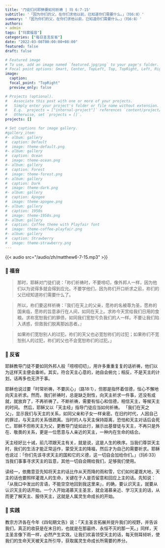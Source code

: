 ```yaml
---
title: '门徒们问耶稣要如何祈祷 | 玛 6:7-15'
subtitle: '「因为你们的父，在你们求他以前，已知道你们需要什么。」（玛6:8）'
summary: '「因为你们的父，在你们求他以前，已知道你们需要什么。」（玛6:8）'
authors:
- admin
tags: ["玛窦福音"]
categories: ["每日圣言反省"]
date: "2022-03-08T00:00:00+08:00"
featured: false
draft: false

# Featured image
# To use, add an image named `featured.jpg/png` to your page's folder.
# Focal point options: Smart, Center, TopLeft, Top, TopRight, Left, Right, BottomLeft, Bottom, BottomRight
image:
  caption:
  focal_point: "TopRight"
  preview_only: false

# Projects (optional).
#   Associate this post with one or more of your projects.
#   Simply enter your project's folder or file name without extension.
#   E.g. `projects = ["internal-project"]` references `content/project/deep-learning/index.md`.
#   Otherwise, set `projects = []`.
projects: []

# Set captions for image gallery.
#gallery_item:
#- album: gallery
#  caption: Default
#  image: theme-default.png
#- album: gallery
#  caption: Ocean
#  image: theme-ocean.png
#- album: gallery
#  caption: Forest
#  image: theme-forest.png
#- album: gallery
#  caption: Dark
#  image: theme-dark.png
#- album: gallery
#  caption: Apogee
#  image: theme-apogee.png
#- album: gallery
#  caption: 1950s
#  image: theme-1950s.png
#- album: gallery
#  caption: Coffee theme with Playfair font
#  image: theme-coffee-playfair.png
#- album: gallery
#  caption: Strawberry
#  image: theme-strawberry.png
---
```


{{< audio src="/audio/zh/matthew6-7-15.mp3" >}}

### :love_letter: 福音
> 那时，耶稣对门徒们说：「祢们祈祷时，不要唠叨，像外邦人一样，因为他们以为说得多就会得到应允。不要学他们，因为祢们开口祈求之前，祢们的父已经知道祢们需要什么了。

> 所以，祢们要这样祈祷：『我们在天上的父亲，愿祢的名被尊为圣，愿祢的国来临，愿祢的旨意承行在人间，如同在天上。求祢今天赏给我们日用的食粮。求祢宽恕我们的罪债，如同我们宽恕亏负我们的人一样。不要让我们陷入诱惑，但救我们脱离那凶恶者。』

> 如果祢们宽恕别人的过犯，祢们的天父也必宽恕祢们的过犯；如果祢们不宽恕别人的过犯，祢们的父也不会宽恕祢们的过犯。」

### :speech_balloon: 反省
耶稣教导门徒不要如同外邦人般「唠唠叨叨」，用许多重重复复的话祈祷，他们以为这样天主便会垂听。其实，符合天主心意的，祂自会俯允；相反，不是天主的计划，话再多也无济于事。

耶稣也说过要「时常祈祷，不要灰心」（路18:1），但那是指怀着信德，恒心不懈地向天主祈求。然而，我们祈祷时，总是缺乏耐性，向天主祈求一件事，还没有成就，就放弃了，不再祈祷了。不断祈祷，需要有恒心和信德，相信天主，等候天主的时间。
然后，耶稣又以「天主经」指导门徒应当如何祈祷。 「我们在天之父」，显示我们与天主的关系，如同父亲和子女一样亲密。在旧约时代，人因自己的罪过，与天主的关系很疏离。当时的人与天主保持距离，恐怕和天主对话后会死亡。耶稣不但称天主为父，更教导门徒如此行，展示出基督徒与天主，不再只是外在、敬畏的关系，更是一位愿意与人亲近的天主，一种内在生命的结合。

天主经好比十诫，前几项跟天主有关，就是说，这是人生的秩序。当我们尊崇天主时，我们的生活才能正常运作，蒙受天主的降福，然后才为自己的需要祈求。耶稣也说过：「你们先该寻求天主的国和它的义德，这一切自会加给你们。」（玛6:33）当我们事事寻求天主的旨意，其他一切自会赐给我们，足够我们使用。

读经一，依撒意亚先知将天主的话比作从天而降的雨和雪，它们如何灌溉大地，天主的话也要照样灌溉人的生命，关键在于人是否留意和回应上主的话。先知说：「从我口中发出的言语，不能空空地回到我这里来」，的确，要认识天主，就要从认识天主的话开始。一个人开始渴慕天主圣言，就会渴慕亲近、学习天主的话，从而更了解天主、服侍天主，这就是人属灵生命成长的开始。

### :runner: 实践
教宗方济各在今年《四旬期文告》说：「天主圣言拓展并提升我们的视野，并告诉我们，真正的收获是在末日的，也就是在那最终、永恒不灭的那一天。」同样，天主圣言像下雨一样，必然产生实效。让我们欢喜领受天主的话，每天侧耳倾听，使我们的生命天天被天主所引导，获取属灵生命成长所需要的养分。
